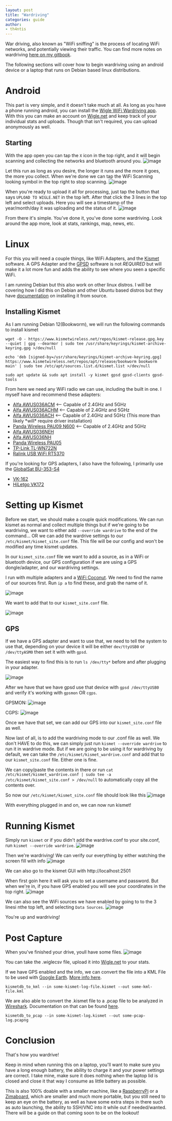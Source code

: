 ```yaml
---
layout: post
title: "Wardriving"
categories: guide
author:
- th4ntis
---
```


War driving, also known as "WiFi sniffing" is the process of locating WiFi networks, and potentially viewing their traffic. You can find more notes on wardriving [here on my gitbook](https://cybersec.th4ntis.com/networking/wireless/wardriving-wifi-sniffing).


The following sections will cover how to begin wardriving using an android device or a laptop that runs on Debian based linux distributions.
# Android
This part is very simple, and it doesn't take much at all. As long as you have a phone running android, you can install the [Wigle WiFi Wardriving app](https://play.google.com/store/apps/details?id=net.wigle.wigleandroid). With this you can make an account on [Wigle.net](https://wigle.net/) and keep track of your individual stats and uploads. Though that isn't required, you can upload anonymously as well.

## Starting
With the app open you can tap the `X` icon in the top right, and it will begin scanning and collecting the networks and bluetooth around you.
![image](https://github.com/Th4ntis/th4ntis.github.io/assets/53808039/d760f6fc-f4b6-4a90-949d-9bd82124b76b)

Let this run as long as you desire, the longer it runs and the more it goes, the more you collect. When we're done we can tap the WiFi Scanning looking symbol in the top right to stop scanning.
![image](https://github.com/Th4ntis/th4ntis.github.io/assets/53808039/a4458d9d-9c0f-4d18-a6c8-23979192b8ef)

When you're ready to upload it all for processing, just tap the button that says `UPLOAD TO WIGLE.NET` in the top left. After that click the 3 lines in the top left and select uploads.
Here you will see a timestamp of the year/month/day it was uploading and the status of it.
![image](https://github.com/Th4ntis/th4ntis.github.io/assets/53808039/d42384bd-a1f7-472e-b23a-7b61034714a4)

From there it's simple. You've done it, you've done some wardriving. Look around the app more, look at stats, rankings, map, news, etc.

# Linux
For this you will need a couple things, like WiFi Adapters, and the [Kismet](https://www.kismetwireless.net/) software. A GPS Adapter and the [GPSD](https://gpsd.io/) software is not *REQUIRED* but will make it a lot more fun and adds the ability to see where you seen a specific WiFi. 

I am running Debian but this also work on other linux distros. I will be covering how I did this on Debian and other Ubuntu based distros but they have [documentation](https://www.kismetwireless.net/docs/readme/installing/linux/#installing-from-source) on installing it from source.

## Installing Kismet
As I am running Debian 12(Bookworm), we will run the following commands to install kismet

```
wget -O - https://www.kismetwireless.net/repos/kismet-release.gpg.key --quiet | gpg --dearmor | sudo tee /usr/share/keyrings/kismet-archive-keyring.gpg >/dev/null

echo 'deb [signed-by=/usr/share/keyrings/kismet-archive-keyring.gpg] https://www.kismetwireless.net/repos/apt/release/bookworm bookworm main' | sudo tee /etc/apt/sources.list.d/kismet.list >/dev/null

sudo apt update && sudo apt install -y kismet gpsd gpsd-clients gpsd-tools
```

From here we need any WiFi radio we can use, including the built in one. I myself have and recommend these adapters:

* [Alfa AWUS036ACM](https://www.amazon.com/Alfa-AWUS036ACM-Long-Range-Dual-Band-Wireless/dp/B073X6RL9D) <-- Capable of 2.4GHz and 5GHz
* [Alfa AWUS036ACHM](https://www.amazon.com/gp/product/B08SJBV1N3/ref=ox\_sc\_act\_title\_1?smid=A20G3A026MV70R\&psc=1) <-- Capable of 2.4GHz and 5GHz
* [Alfa AWUS036ACH](https://www.amazon.com/dp/B08SJC78FH?ref\_=cm\_sw\_r\_cp\_ud\_dp\_PSZZG6J9X0XH40GXB685) <-- Capable of 2.4GHz and 5GHz (This more than likely \*will\* require driver installation)
* [Panda Wireless PAU09 N600](https://www.amazon.com/Panda-Wireless-PAU09-Adapter-Antennas/dp/B01LY35HGO) <-- Capable of 2.4GHz and 5GHz
* [Alfa AWUS036NEH](https://www.amazon.com/AWUS036NEH-Range-WIRELESS-802-11b-USBAdapter/dp/B0035OCVO6)
* [Alfa AWUS036NH](https://www.amazon.com/Alfa-AWUS036NH-802-11g-Wireless-Long-Range/dp/B003YIFHJY)
* [Panda Wireless PAU05](https://www.amazon.com/Panda-300Mbps-Wireless-USB-Adapter/dp/B00EQT0YK2)
* [TP-Link TL-WN722N](https://www.amazon.com/TP-Link-TL-WN722N-Wireless-network-Adapter/dp/B002SZEOLG)
* [Ralink USB WiFi RT5370](https://www.amazon.com/Ralink-RT5370-Raspberry-Adapter-Function/dp/B019XUDHFC)

If you're looking for GPS adapters, I also have the following, I primarily use the [GlobalSat BU-353-S4](https://www.amazon.com/GlobalSat-BU-353-S4-Receiver-Black-Improved-New/dp/B098L799NH/ref=sr_1_1?crid=2WAQ665IR5UV1\&keywords=GlobalSat+BU-353-S4\&qid=1660969339\&s=electronics\&sprefix=globalsat+bu-353-s4+%2Celectronics%2C148\&sr=1-1)
* [VK-162](https://www.amazon.com/dp/B01EROIUEW?ref=ppx_pop_mob_ap_share)
* [HiLetgo VK172](https://www.amazon.com/dp/B01MTU9KTF?ref=ppx_pop_mob_ap_share)

# Setting up Kismet
Before we start, we should make a couple quick modifications. We can run kismet as normal and collect multiple things but if we're going to be wardriving, we want to either add `--override wardrive` to the end of the command... OR we can add the wardrive settings to our `/etc/kismet/kismet_site.conf` file. This file will be our config and won't be modified any time kismet updates.

In our `kismet_site.conf` file we want to add a source, as in a WiFi or bluetooth device, our GPS configuration if we are using a GPS dongle/adapter, and our wardriving settings.

I run with multiple adapters and a [WiFi Coconut](https://shop.hak5.org/products/wifi-coconut). We need to find the name of our sources first. Run `ip a` to find these, and grab the name of it.

![image](https://github.com/Th4ntis/th4ntis.github.io/assets/53808039/c642311e-a694-4102-9dcb-c6c121b1e475)

We want to add that to our `kismet_site.conf` file.

![image](https://github.com/Th4ntis/th4ntis.github.io/assets/53808039/574c5734-f099-4902-8521-4cbba0aad9b1)

## GPS
If we have a GPS adapter and want to use that, we need to tell the system to use that, depending on your device it will be either `dev/ttyUSB0` or `/dev/ttyASM0` then set it with with `gpsd`. 

The easiest way to find this is to run `ls /dev/tty*` before and after plugging in your adapter.

![image](https://github.com/Th4ntis/th4ntis.github.io/assets/53808039/422e6ff2-2eef-48e5-8160-48b1582a4a58)

After we have that we have gpsd use that device with `gpsd /dev/ttyUSB0` and verify it's working with `gpsmon` OR `cgps`.

GPSMON:
![image](https://github.com/Th4ntis/th4ntis.github.io/assets/53808039/8dea8090-d307-40a9-a6c8-a3f62e778354)

CGPS:
![image](https://github.com/Th4ntis/th4ntis.github.io/assets/53808039/d75350e2-09fb-4563-900c-5957a6572235)

Once we have that set, we can add our GPS into our `kismet_site.conf` file as well.

Now last of all, is to add the wardriving mode to our .conf file as well. We don't HAVE to do this, we can simply just run `kismet --override wardrive` to run it in wardrive mode. But if we are going to be using it for wardriving by default, we can take the `/etc/kismet/kismet_wardrive.conf` and add that to our `kismet_site.conf` file. Either one is fine.

We can copy/paste the contents in there or run
`cat /etc/kismet/kismet_wardrive.conf | sudo tee -a /etc/kismet/kismet_site.conf > /dev/null` to automatically copy all the contents over.

So now our `/etc/kismet/kismet_site.conf` file should look like this
![image](https://github.com/Th4ntis/th4ntis.github.io/assets/53808039/e4c101fd-d79f-4ace-9d40-58c14bbef138)

With everything plugged in and on, we can now run kismet!

# Running Kismet
Simply run `kismet` or if you didn't add the wardrive.conf to your site.conf, run `kismet --override wardrive`. 
![image](https://github.com/Th4ntis/th4ntis.github.io/assets/53808039/576d67cf-75f9-47a4-bbe2-4ee165ea32fb)

Then we're wardriving! We can verify our everything by either watching the screen fill with info
![image](https://github.com/Th4ntis/th4ntis.github.io/assets/53808039/1eb6445f-ffe5-484e-8c4e-059ca45827c7)

We can also go to the kismet GUI with http://localhost:2501

When first goin here it will ask you to set a username and password. But when we're in, if you have GPS enabled you will see your coordinates in the top right.
![image](https://github.com/Th4ntis/th4ntis.github.io/assets/53808039/58abbd2f-bba0-4305-94fa-9f7a80da4641)

We can also see the WiFi sources we have enabled by going to to the 3 linesi nthe top left, and selecting `Data Sources`.
![image](https://github.com/Th4ntis/th4ntis.github.io/assets/53808039/30742b6a-3ab9-4203-8280-ba80051c5b61)

You're up and wardriving!

# Post Capture
When you've finished your drive, youll have some files.
![image](https://github.com/Th4ntis/th4ntis.github.io/assets/53808039/973d96c2-eb44-42a4-ab03-4addd636c8a0)

You can take the .wiglecsv file, upload it into [Wigle.net](https://wigle.net/) to your stats.

If we have GPS enabled and the info, we can convert the file into a KML File to be used with [Google Earth](https://earth.google.com/web/). [More info here](https://www.kismetwireless.net/docs/readme/kml/).

```
kismetdb_to_kml --in some-kismet-log-file.kismet --out some-kml-file.kml
```

We are also able to convert the .kismet file to a .pcap file to be analyzed in [Wireshark](https://cybersec.th4ntis.com/networking/wireshark). Documentation on that can be found [here](https://www.kismetwireless.net/docs/readme/kismetdb_to_pcap/).

```
kismetdb_to_pcap --in some-kismet-log.kismet --out some-pcap-log.pcapng
```

# Conclusion
That's how you wardrive!

Keep in mind when running this on a laptop, you'll want to make sure you have a long enough battery, the ability to charge it and your power settings are correct. I take mine, make sure it does nothing when the laptop lid is closed and close it that way I consume as little battery as possible.

This is also 100% doable with a smaller machine, like a [RaspberryPi](https://www.raspberrypi.com/) or a [Zimaboard](https://www.zimaboard.com/), which are smaller and much more portable, but you still need to keep an eye on the battery, as well as have some extra steps in there such as auto launching, the ability to SSH/VNC into it while out if needed/wanted. There will be a guide on that coming soon to be on the lookout!
